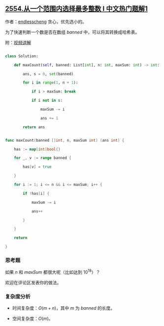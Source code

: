 ## [2554.从一个范围内选择最多整数 I 中文热门题解1](https://leetcode.cn/problems/maximum-number-of-integers-to-choose-from-a-range-i/solutions/100000/tan-xin-by-endlesscheng-6q1q)

作者：[endlesscheng](https://leetcode.cn/u/endlesscheng)
贪心，优先选小的。

为了快速判断一个数是否在数组 $\textit{banned}$ 中，可以将其转换成哈希表。

附：[视频讲解](https://www.bilibili.com/video/BV1rM4y1X7z9/)

```py [sol1-Python3]
class Solution:
    def maxCount(self, banned: List[int], n: int, maxSum: int) -> int:
        ans, s = 0, set(banned)
        for i in range(1, n + 1):
            if i > maxSum: break
            if i not in s:
                maxSum -= i
                ans += 1
        return ans
```

```go [sol1-Go]
func maxCount(banned []int, n, maxSum int) (ans int) {
	has := map[int]bool{}
	for _, v := range banned {
		has[v] = true
	}
	for i := 1; i <= n && i <= maxSum; i++ {
		if !has[i] {
			maxSum -= i
			ans++
		}
	}
	return
}
```

### 思考题

如果 $\textit{n}$ 和 $\textit{maxSum}$ 都很大呢（比如达到 $10^{18}$）？

欢迎在评论区发表你的做法。

### 复杂度分析

- 时间复杂度：$O(m+n)$，其中 $m$ 为 $\textit{banned}$ 的长度。
- 空间复杂度：$O(m)$。

